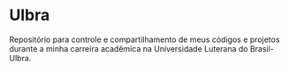 # Ulbra
Repositório para controle e compartilhamento de meus códigos e projetos durante a minha carreira acadêmica na Universidade Luterana do Brasil- Ulbra.
